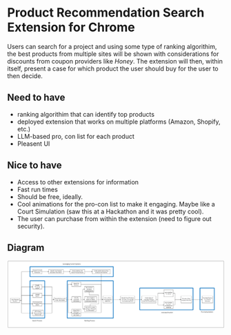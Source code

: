# Product Recommendation Search Extension for Chrome

Users can search for a project and using some type of ranking algorithim, the best products from multiple sites will be shown with considerations for discounts from coupon providers like _Honey_. The extension will then, within itself, present a case for which product the user should buy for the user to then decide. 

## Need to have

- ranking algorithim that can identify top products
- deployed extension that works on multiple platforms (Amazon, Shopify, etc.)
- LLM-based pro, con list for each product
- Pleasent UI

## Nice to have

- Access to other extensions for information
- Fast run times
- Should be free, ideally.
- Cool animations for the pro-con list to make it engaging. Maybe like a Court Simulation (saw this at a Hackathon and it was pretty cool).
- The user can purchase from within the extension (need to figure out security). 

## Diagram

![alt text](/textures/Diagram.png)
